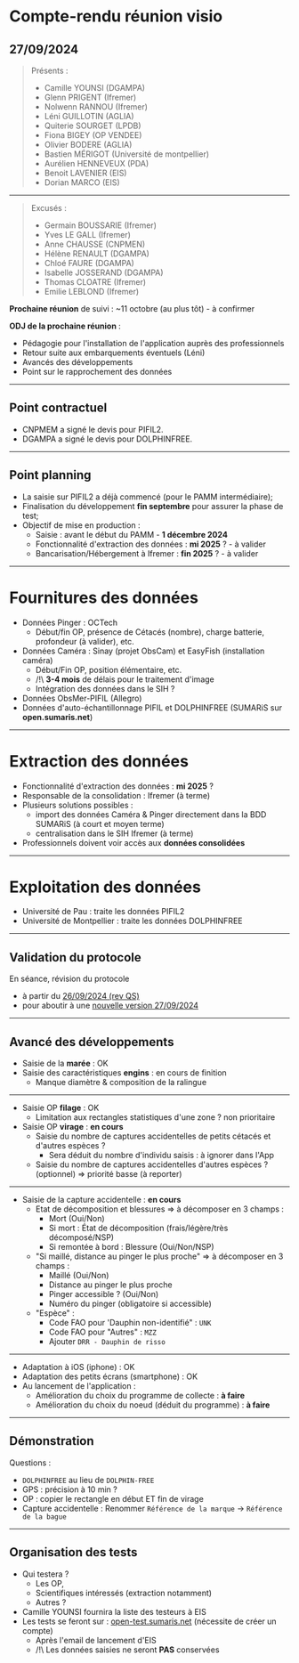 # Compte-rendu réunion visio
## 27/09/2024

> Présents :
>
> - Camille YOUNSI (DGAMPA)
> - Glenn PRIGENT (Ifremer)
> - Nolwenn RANNOU (Ifremer)
> - Léni GUILLOTIN (AGLIA)
> - Quiterie SOURGET (LPDB)
> - Fiona BIGEY (OP VENDEE)
> - Olivier BODERE (AGLIA)
> - Bastien MÉRIGOT (Université de montpellier)
> - Aurélien HENNEVEUX (PDA)
> - Benoit LAVENIER (EIS)
> - Dorian MARCO (EIS)

---

> Excusés :
> 
> - Germain BOUSSARIE (Ifremer)
> - Yves LE GALL (Ifremer)
> - Anne CHAUSSE (CNPMEN)
> - Hélène RENAULT (DGAMPA)
> - Chloé FAURE (DGAMPA)
> - Isabelle JOSSERAND (DGAMPA)
> - Thomas CLOATRE (Ifremer)
> - Emilie LEBLOND (Ifremer)

**Prochaine réunion** de suivi : ~11 octobre (au plus tôt) - à confirmer

**ODJ de la prochaine réunion** :
- Pédagogie pour l'installation de l'application auprès des professionnels
- Retour suite aux embarquements éventuels (Léni)
- Avancés des développements
- Point sur le rapprochement des données

---

## Point contractuel
- CNPMEM a signé le devis pour PIFIL2.
- DGAMPA a signé le devis pour DOLPHINFREE.

---

## Point planning

- La saisie sur PIFIL2 a déjà commencé (pour le PAMM intermédiaire);
- Finalisation du développement **fin septembre** pour assurer la phase de test;
- Objectif de mise en production :
  - Saisie : avant le début du PAMM - **1 décembre 2024**
  - Fonctionnalité d'extraction des données : **mi 2025** ? - à valider
  - Bancarisation/Hébergement à Ifremer : **fin 2025** ? - à valider 

---

# Fournitures des données

- Données Pinger : OCTech
  - Début/fin OP, présence de Cétacés (nombre), charge batterie, profondeur (à valider), etc. 
- Données Caméra : Sinay (projet ObsCam) et EasyFish (installation caméra)
  - Début/Fin OP, position élémentaire, etc.
  - /!\ **3-4 mois** de délais pour le traitement d'image
  - Intégration des données dans le SIH ?
- Données ObsMer-PIFIL (Allegro)
- Données d'auto-échantillonnage PIFIL et DOLPHINFREE (SUMARiS sur **open.sumaris.net**)

---

# Extraction des données

- Fonctionnalité d'extraction des données : **mi 2025** ?
- Responsable de la consolidation : Ifremer (à terme)
- Plusieurs solutions possibles :  
  - import des données Caméra & Pinger directement dans la BDD SUMARiS (à court et moyen terme)
  - centralisation dans le SIH Ifremer (à terme)
- Professionnels doivent voir accès aux **données consolidées**

---

# Exploitation des données

- Université de Pau : traite les données PIFIL2
- Université de Montpellier : traite les données DOLPHINFREE

---

## Validation du protocole

En séance, révision du protocole 
- à partir du [26/09/2024 (rev QS)](projects/pifil/doc/dolphinfree-doc-24-002-protocole-2024-09-26-revQS.xlsx)
- pour aboutir à une [nouvelle version 27/09/2024](projects/pifil/doc/dolphinfree-doc-24-002-protocole-2024-09-27.xlsx)

---

## Avancé des développements

- Saisie de la **marée** : OK
- Saisie des caractéristiques **engins** : en cours de finition
  - Manque diamètre & composition de la ralingue 

---

- Saisie OP **filage** : OK
  * Limitation aux rectangles statistiques d'une zone ? non prioritaire 
- Saisie OP **virage** : **en cours**
  * Saisie du nombre de captures accidentelles de petits cétacés et d'autres espèces ?
    * Sera déduit du nombre d'individu saisis : à ignorer dans l'App 
  * Saisie du nombre de captures accidentelles d'autres espèces ? (optionnel) => priorité basse (à reporter)

---

- Saisie de la capture accidentelle : **en cours**
  * Etat de décomposition et blessures => à décomposer en 3 champs :
    * Mort (Oui/Non)
    * Si mort : État de décomposition (frais/légère/très décomposé/NSP)
    * Si remontée à bord : Blessure (Oui/Non/NSP)
  * "Si maillé, distance au pinger le plus proche" => à décomposer en 3 champs :
    * Maillé (Oui/Non)
    * Distance au pinger le plus proche
    * Pinger accessible ? (Oui/Non)
    * Numéro du pinger (obligatoire si accessible)
  * "Espèce" : 
    * Code FAO pour 'Dauphin non-identifié" : `UNK`
    * Code FAO pour "Autres" : `MZZ`
    * Ajouter `DRR - Dauphin de risso`

---

- Adaptation à iOS (iphone) : OK
- Adaptation des petits écrans (smartphone) : OK
- Au lancement de l'application : 
  - Amélioration du choix du programme de collecte : **à faire**
  - Amélioration du choix du noeud (déduit du programme) : **à faire**
  
---

## Démonstration

Questions : 
- `DOLPHINFREE` au lieu de `DOLPHIN-FREE`
- GPS : précision à 10 min ?
- OP : copier le rectangle en début ET fin de virage
- Capture accidentelle : Renommer `Référence de la marque` -> `Référence de la bague`

---
## Organisation des tests

- Qui testera ?
  - Les OP,
  - Scientifiques intéressés (extraction notamment)
  - Autres ?
- Camille YOUNSI fournira la liste des testeurs à EIS 
- Les tests se feront sur : [open-test.sumaris.net](https://open-test.sumaris.net) (nécessite de créer un compte)
  - Après l'email de lancement d'EIS
  - /!\ Les données saisies ne seront **PAS** conservées
